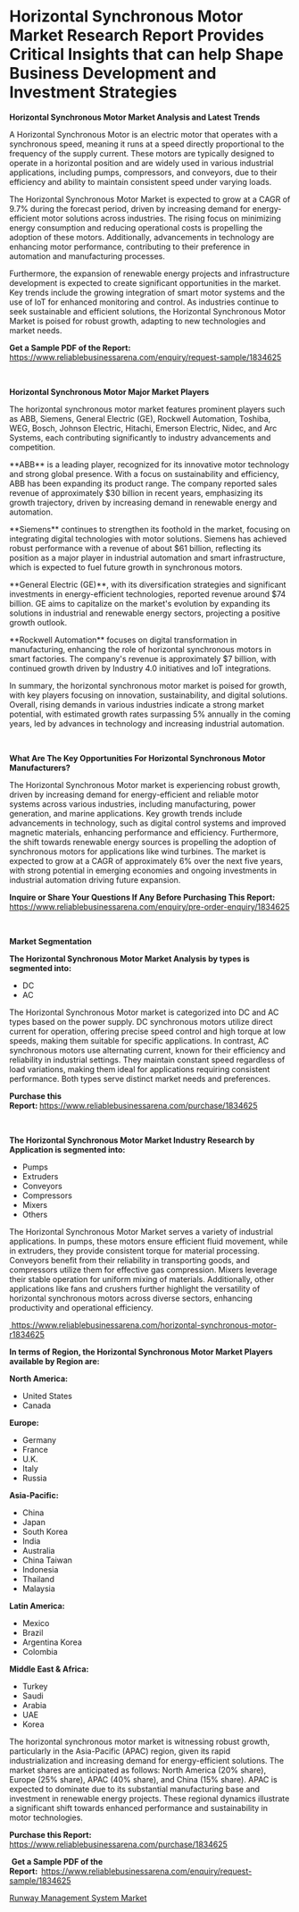 <p><h1>Horizontal Synchronous Motor Market Research Report Provides Critical Insights that can help Shape Business Development and Investment Strategies</h1></p><p><strong>Horizontal Synchronous Motor Market Analysis and Latest Trends</strong></p>
<p><p>A Horizontal Synchronous Motor is an electric motor that operates with a synchronous speed, meaning it runs at a speed directly proportional to the frequency of the supply current. These motors are typically designed to operate in a horizontal position and are widely used in various industrial applications, including pumps, compressors, and conveyors, due to their efficiency and ability to maintain consistent speed under varying loads.</p><p>The Horizontal Synchronous Motor Market is expected to grow at a CAGR of 9.7% during the forecast period, driven by increasing demand for energy-efficient motor solutions across industries. The rising focus on minimizing energy consumption and reducing operational costs is propelling the adoption of these motors. Additionally, advancements in technology are enhancing motor performance, contributing to their preference in automation and manufacturing processes.</p><p>Furthermore, the expansion of renewable energy projects and infrastructure development is expected to create significant opportunities in the market. Key trends include the growing integration of smart motor systems and the use of IoT for enhanced monitoring and control. As industries continue to seek sustainable and efficient solutions, the Horizontal Synchronous Motor Market is poised for robust growth, adapting to new technologies and market needs.</p></p>
<p><strong>Get a Sample PDF of the Report:&nbsp;</strong> <a href="https://www.reliablebusinessarena.com/enquiry/request-sample/1834625?utm_campaign=3314&utm_medium=2&utm_source=Github&utm_content=ia&utm_term=12042025&utm_id=horizontal-synchronous-motor">https://www.reliablebusinessarena.com/enquiry/request-sample/1834625</a></p>
<p>&nbsp;</p>
<p><strong>Horizontal Synchronous Motor Major Market Players</strong></p>
<p><p>The horizontal synchronous motor market features prominent players such as ABB, Siemens, General Electric (GE), Rockwell Automation, Toshiba, WEG, Bosch, Johnson Electric, Hitachi, Emerson Electric, Nidec, and Arc Systems, each contributing significantly to industry advancements and competition.</p><p>**ABB** is a leading player, recognized for its innovative motor technology and strong global presence. With a focus on sustainability and efficiency, ABB has been expanding its product range. The company reported sales revenue of approximately $30 billion in recent years, emphasizing its growth trajectory, driven by increasing demand in renewable energy and automation.</p><p>**Siemens** continues to strengthen its foothold in the market, focusing on integrating digital technologies with motor solutions. Siemens has achieved robust performance with a revenue of about $61 billion, reflecting its position as a major player in industrial automation and smart infrastructure, which is expected to fuel future growth in synchronous motors.</p><p>**General Electric (GE)**, with its diversification strategies and significant investments in energy-efficient technologies, reported revenue around $74 billion. GE aims to capitalize on the market's evolution by expanding its solutions in industrial and renewable energy sectors, projecting a positive growth outlook.</p><p>**Rockwell Automation** focuses on digital transformation in manufacturing, enhancing the role of horizontal synchronous motors in smart factories. The company's revenue is approximately $7 billion, with continued growth driven by Industry 4.0 initiatives and IoT integrations.</p><p>In summary, the horizontal synchronous motor market is poised for growth, with key players focusing on innovation, sustainability, and digital solutions. Overall, rising demands in various industries indicate a strong market potential, with estimated growth rates surpassing 5% annually in the coming years, led by advances in technology and increasing industrial automation.</p></p>
<p>&nbsp;</p>
<p><strong>What Are The Key Opportunities For Horizontal Synchronous Motor Manufacturers?</strong></p>
<p><p>The Horizontal Synchronous Motor market is experiencing robust growth, driven by increasing demand for energy-efficient and reliable motor systems across various industries, including manufacturing, power generation, and marine applications. Key growth trends include advancements in technology, such as digital control systems and improved magnetic materials, enhancing performance and efficiency. Furthermore, the shift towards renewable energy sources is propelling the adoption of synchronous motors for applications like wind turbines. The market is expected to grow at a CAGR of approximately 6% over the next five years, with strong potential in emerging economies and ongoing investments in industrial automation driving future expansion.</p></p>
<p><strong>Inquire or Share Your Questions If Any Before Purchasing This Report:</strong> <a href="https://www.reliablebusinessarena.com/enquiry/pre-order-enquiry/1834625?utm_campaign=3314&utm_medium=2&utm_source=Github&utm_content=ia&utm_term=12042025&utm_id=horizontal-synchronous-motor">https://www.reliablebusinessarena.com/enquiry/pre-order-enquiry/1834625</a></p>
<p>&nbsp;</p>
<p><strong>Market Segmentation</strong></p>
<p><strong>The Horizontal Synchronous Motor Market Analysis by types is segmented into:</strong></p>
<p><ul><li>DC</li><li>AC</li></ul></p>
<p><p>The Horizontal Synchronous Motor market is categorized into DC and AC types based on the power supply. DC synchronous motors utilize direct current for operation, offering precise speed control and high torque at low speeds, making them suitable for specific applications. In contrast, AC synchronous motors use alternating current, known for their efficiency and reliability in industrial settings. They maintain constant speed regardless of load variations, making them ideal for applications requiring consistent performance. Both types serve distinct market needs and preferences.</p></p>
<p><strong>Purchase this Report:&nbsp;</strong><a href="https://www.reliablebusinessarena.com/purchase/1834625?utm_campaign=3314&utm_medium=2&utm_source=Github&utm_content=ia&utm_term=12042025&utm_id=horizontal-synchronous-motor">https://www.reliablebusinessarena.com/purchase/1834625</a></p>
<p>&nbsp;</p>
<p><strong>The Horizontal Synchronous Motor Market Industry Research by Application is segmented into:</strong></p>
<p><ul><li>Pumps</li><li>Extruders</li><li>Conveyors</li><li>Compressors</li><li>Mixers</li><li>Others</li></ul></p>
<p><p>The Horizontal Synchronous Motor Market serves a variety of industrial applications. In pumps, these motors ensure efficient fluid movement, while in extruders, they provide consistent torque for material processing. Conveyors benefit from their reliability in transporting goods, and compressors utilize them for effective gas compression. Mixers leverage their stable operation for uniform mixing of materials. Additionally, other applications like fans and crushers further highlight the versatility of horizontal synchronous motors across diverse sectors, enhancing productivity and operational efficiency.</p></p>
<p><a href="https://www.reliablebusinessarena.com/horizontal-synchronous-motor-r1834625?utm_campaign=3314&utm_medium=2&utm_source=Github&utm_content=ia&utm_term=12042025&utm_id=horizontal-synchronous-motor">&nbsp;https://www.reliablebusinessarena.com/horizontal-synchronous-motor-r1834625</a></p>
<p><strong>In terms of Region, the Horizontal Synchronous Motor Market Players available by Region are:</strong></p>
<p>
    <p> <strong> North America: </strong>
        <ul>
            <li>United States</li>
            <li>Canada</li>
        </ul>
        </p> 
    <p> <strong> Europe: </strong>
        <ul>
            <li>Germany</li>
            <li>France</li>
            <li>U.K.</li>
            <li>Italy</li>
            <li>Russia</li>
        </ul>
        </p> 
    <p> <strong> Asia-Pacific: </strong>
        <ul>
            <li>China</li>
            <li>Japan</li>
            <li>South Korea</li>
            <li>India</li>
            <li>Australia</li>
            <li>China Taiwan</li>
            <li>Indonesia</li>
            <li>Thailand</li>
            <li>Malaysia</li>
        </ul>
        </p> 
    <p> <strong> Latin America: </strong>
        <ul>
            <li>Mexico</li>
            <li>Brazil</li>
            <li>Argentina Korea</li>
            <li>Colombia</li>
        </ul>
        </p> 
    <p> <strong> Middle East & Africa: </strong>
        <ul>
            <li>Turkey</li>
            <li>Saudi</li>
            <li>Arabia</li>
            <li>UAE</li>
            <li>Korea</li>
        </ul>
    </p>
    </p>
<p><p>The horizontal synchronous motor market is witnessing robust growth, particularly in the Asia-Pacific (APAC) region, given its rapid industrialization and increasing demand for energy-efficient solutions. The market shares are anticipated as follows: North America (20% share), Europe (25% share), APAC (40% share), and China (15% share). APAC is expected to dominate due to its substantial manufacturing base and investment in renewable energy projects. These regional dynamics illustrate a significant shift towards enhanced performance and sustainability in motor technologies.</p></p>
<p><strong>Purchase this Report: </strong><a href="https://www.reliablebusinessarena.com/purchase/1834625?utm_campaign=3314&utm_medium=2&utm_source=Github&utm_content=ia&utm_term=12042025&utm_id=horizontal-synchronous-motor">https://www.reliablebusinessarena.com/purchase/1834625</a></p>
<p>&nbsp;<strong>Get a Sample PDF of the Report:&nbsp;&nbsp;</strong><a href="https://www.reliablebusinessarena.com/enquiry/request-sample/1834625?utm_campaign=3314&utm_medium=2&utm_source=Github&utm_content=ia&utm_term=12042025&utm_id=horizontal-synchronous-motor">https://www.reliablebusinessarena.com/enquiry/request-sample/1834625</a></p>
<p><strong></strong></p>
<p><p><a href="https://github.com/auriashetzxj/Market-Research-Report-List-1/blob/main/runway-management-system-market.md?utm_campaign=3314&utm_medium=2&utm_source=Github&utm_content=ia&utm_term=12042025&utm_id=horizontal-synchronous-motor">Runway Management System Market</a></p></p>
